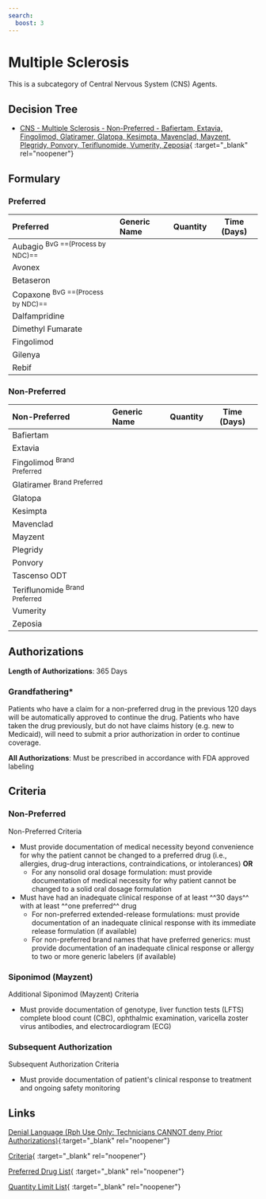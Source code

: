 ```yaml
---
search:
  boost: 3
---
```


# Multiple Sclerosis

This is a subcategory of Central Nervous System (CNS) Agents.

## Decision Tree

- [CNS - Multiple Sclerosis - Non-Preferred - Bafiertam, Extavia, Fingolimod, Glatiramer, Glatopa, Kesimpta, Mavenclad, Mayzent, Plegridy, Ponvory, Teriflunomide, Vumerity, Zeposia](https://forms.office.com/Pages/ResponsePage.aspx?id=nPhjxpvvj0G9PUHkbAzgaN9UYz8EqmlIs3_TYn4TbXBUM0hNRjhWT0w5V0JYU1NVSTM4UVMwWTlXUyQlQCN0PWcu){ :target="_blank" rel="noopener"}

## Formulary

### Preferred

| Preferred                 | Generic Name | Quantity | Time (Days) |
|:--------------------------|:-------------|:--------:|:-----------:|
| Aubagio <sup>BvG ==(Process by NDC)==</sup>    |              |          |             |
| Avonex                    |              |          |             |
| Betaseron                 |              |          |             |
| Copaxone <sup>BvG ==(Process by NDC)==</sup>   |              |          |             |
| Dalfampridine             |              |          |             |
| Dimethyl Fumarate         |              |          |             |
| Fingolimod                |              |          |             |
| Gilenya                   |              |          |             |
| Rebif                     |              |          |             |
 
### Non-Preferred

| Non-Preferred                                                                            | Generic Name | Quantity | Time (Days) |
|:-----------------------------------------------------------------------------------------|:-------------|:--------:|:-----------:|
| Bafiertam                                                                                |              |          |             |
| Extavia                                                                                  |              |          |             |
| <span title = "Brand Preferred: Gilenya">Fingolimod</span> <sup>Brand Preferred</sup>    |              |          |             |
| <span title = "Brand Preferred: Copaxone">Glatiramer</span> <sup>Brand Preferred</sup>   |              |          |             |
| Glatopa                                                                                  |              |          |             |
| Kesimpta                                                                                 |              |          |             |
| Mavenclad                                                                                |              |          |             |
| Mayzent                                                                                  |              |          |             |
| Plegridy                                                                                 |              |          |             |
| Ponvory                                                                                  |              |          |             |
| Tascenso ODT                                                                             |              |          |             |
| <span title = "Brand Preferred: Aubagio">Teriflunomide</span> <sup>Brand Preferred</sup> |              |          |             |
| Vumerity                                                                                 |              |          |             |
| Zeposia                                                                                  |              |          |             |

## Authorizations

**Length of Authorizations**: 365 Days

### Grandfathering*

Patients who have a claim for a non-preferred drug in the previous 120 days will be automatically approved to continue the drug. Patients who have taken the drug previously, but do not have claims history (e.g. new to Medicaid), will need to submit a prior authorization in order to continue coverage.

**All Authorizations**: Must be prescribed in accordance with FDA approved labeling

## Criteria

### Non-Preferred

Non-Preferred Criteria

- Must provide documentation of medical necessity beyond convenience for why the patient cannot be changed to a preferred drug (i.e., allergies, drug-drug interactions, contraindications, or intolerances) **OR**
    - For any nonsolid oral dosage formulation: must provide documentation of medical necessity for why patient cannot be changed to a solid oral dosage formulation
- Must have had an inadequate clinical response of at least ^^30 days^^ with at least ^^one preferred^^ drug
    - For non-preferred extended-release formulations: must provide documentation of an inadequate clinical response with its immediate release formulation (if available)
    - For non-preferred brand names that have preferred generics: must provide documentation of an inadequate clinical response or allergy to two or more generic labelers (if available)

### Siponimod (Mayzent)

Additional Siponimod (Mayzent) Criteria

- Must provide documentation of genotype, liver function tests (LFTS) complete blood count (CBC), ophthalmic examination, varicella zoster virus antibodies, and electrocardiogram (ECG) 

### Subsequent Authorization

Subsequent Authorization Criteria

- Must provide documentation of patient's clinical response to treatment and ongoing safety monitoring

## Links

[Denial Language (Rph Use Only: Technicians CANNOT deny Prior Authorizations)](https://mygainwell-my.sharepoint.com.mcas.ms/:w:/r/personal/rachel_carpenter_gainwelltechnologies_com/_layouts/15/Doc.aspx?sourcedoc=%7BCD777F63-7F18-4713-8D6A-B043BEE631F5%7D&file=Denial%20Language%20Updated%2009112023.docx&action=embedview&mobileredirect=true&wdStartOn=36&cid=f4472ece-6d4f-4694-b0c5-c150a2f53fea){:target="_blank" rel="noopener"} 

[Criteria](https://medicaid.ohio.gov/static/PHM/drug-coverage/20231001+UPDL+Criteria+_v2.FINAL.pdf#page=42){ :target="_blank" rel="noopener"}

[Preferred Drug List](https://medicaid.ohio.gov/static/PHM/drug-coverage/20231001_UPDL_V2.FINAL.hyperlinks_added.pdf#page=17){ :target="_blank" rel="noopener"}

[Quantity Limit List](https://spbm.medicaid.ohio.gov/SPDocumentLibrary/DocumentLibrary/UPDL/Quantity%20Limits.pdf){ :target="_blank" rel="noopener"}
